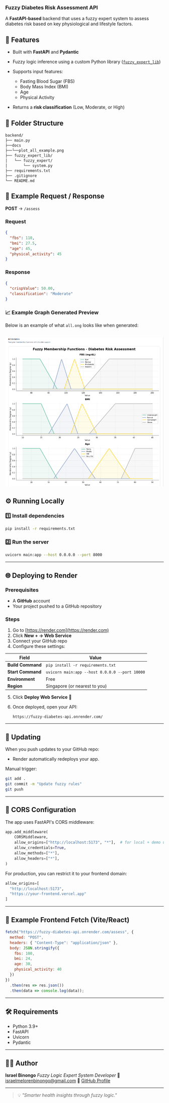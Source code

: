 ### Fuzzy Diabetes Risk Assessment API

A **FastAPI-based** backend that uses a fuzzy expert system to assess diabetes risk based on key physiological and lifestyle factors.

## 🚀 Features

* Built with **FastAPI** and **Pydantic**
- Fuzzy logic inference using a custom Python library ([`fuzzy_expert_lib`](https://github.com/BinongoIsrael/fuzzy_expert_lib.git))

* Supports input features:

  * Fasting Blood Sugar (FBS)
  * Body Mass Index (BMI)
  * Age
  * Physical Activity
* Returns a **risk classification** (Low, Moderate, or High)

## 🧩 Folder Structure

```
backend/
├── main.py
├──docs
├──└──plot_all_example.png
├── fuzzy_expert_lib/
│   └── fuzzy_expert/
│       └── system.py
├── requirements.txt
├── .gitignore
└── README.md
```

## 🧠 Example Request / Response

**POST** → `/assess`

### Request

```json
{
  "fbs": 110,
  "bmi": 27.5,
  "age": 45,
  "physical_activity": 45
}
```

### Response

```json
{
  "crispValue": 50.00,
  "classification": "Moderate"
}
```
### 📈 Example Graph Generated Preview

Below is an example of what `all.ong` looks like when generated:

![Fuzzy Membership Functions](docs/plot_all_example.png)
---

## ⚙️ Running Locally

### 1️⃣ Install dependencies

```bash
pip install -r requirements.txt
```

### 2️⃣ Run the server

```bash
uvicorn main:app --host 0.0.0.0 --port 8000
```

---

## 🌐 Deploying to Render

### Prerequisites

* A **GitHub** account
* Your project pushed to a GitHub repository

### Steps

1. Go to [https://render.com](https://render.com)
2. Click **New + → Web Service**
3. Connect your GitHub repo
4. Configure these settings:

| Field             | Value                                          |
| ----------------- | ---------------------------------------------- |
| **Build Command** | `pip install -r requirements.txt`              |
| **Start Command** | `uvicorn main:app --host 0.0.0.0 --port 10000` |
| **Environment**   | Free                                           |
| **Region**        | Singapore (or nearest to you)                  |

5. Click **Deploy Web Service** 🚀
6. Once deployed, open your API:

   ```
   https://fuzzy-diabetes-api.onrender.com/
   ```

---

## 🔄 Updating

When you push updates to your GitHub repo:

* Render automatically redeploys your app.

Manual trigger:

```bash
git add .
git commit -m "Update fuzzy rules"
git push
```

---

## 🧠 CORS Configuration

The app uses FastAPI's CORS middleware:

```python
app.add_middleware(
    CORSMiddleware,
    allow_origins=["http://localhost:5173", "*"],  # for local + demo use
    allow_credentials=True,
    allow_methods=["*"],
    allow_headers=["*"],
)
```

For production, you can restrict it to your frontend domain:

```python
allow_origins=[
  "http://localhost:5173",
  "https://your-frontend.vercel.app"
]
```

---

## 🧩 Example Frontend Fetch (Vite/React)

```js
fetch("https://fuzzy-diabetes-api.onrender.com/assess", {
  method: "POST",
  headers: { "Content-Type": "application/json" },
  body: JSON.stringify({
    fbs: 100,
    bmi: 24,
    age: 30,
    physical_activity: 40
  })
})
  .then(res => res.json())
  .then(data => console.log(data));
```

---

## 🛠 Requirements

* Python 3.9+
* FastAPI
* Uvicorn
* Pydantic

---

## 🧑‍💻 Author

**Israel Binongo**
*Fuzzy Logic Expert System Developer*
📧 [israelmelorenbinongo@gmail.com](mailto:israelmelorenbinongo@gmail.com)
🔗 [GitHub Profile](https://github.com/BinongoIsrael)

---

> 💡 *"Smarter health insights through fuzzy logic."*
